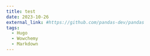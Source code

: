 ```yaml
---
title: test
date: 2023-10-26
external_link: #https://github.com/pandas-dev/pandas
tags:
  - Hugo
  - Wowchemy
  - Markdown
---
```



<!--more-->
